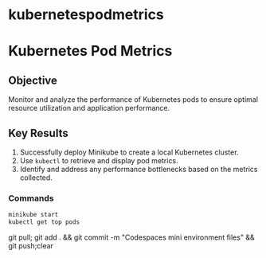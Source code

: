 # kubernetespodmetrics
# Kubernetes Pod Metrics

## Objective
Monitor and analyze the performance of Kubernetes pods to ensure optimal resource utilization and application performance.

## Key Results
1. Successfully deploy Minikube to create a local Kubernetes cluster.
2. Use `kubectl` to retrieve and display pod metrics.
3. Identify and address any performance bottlenecks based on the metrics collected.

### Commands
```sh
minikube start
kubectl get top pods
```

git pull; git add . && git commit -m "Codespaces mini environment files" && git push;clear

